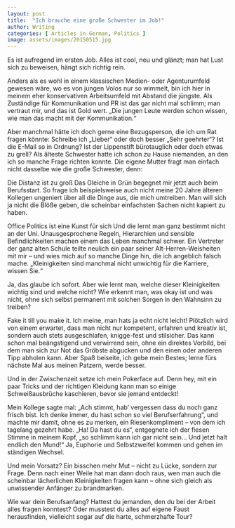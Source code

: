 ```yaml
---
layout: post
title:  "Ich brauche eine große Schwester im Job!"
author: Writing
categories: [ Articles in German, Politics ]
image: assets/images/20150515.jpg
---
```


Es ist aufregend im ersten Job. Alles ist cool, neu und glänzt; man hat Lust sich zu beweisen, hängt sich richtig rein.

Anders als es wohl in einem klassischen Medien- oder Agenturumfeld gewesen wäre, wo es von jungen Volos nur so wimmelt, bin ich hier in meinem eher konservativen Arbeitsumfeld mit Abstand die jüngste. Als Zuständige für Kommunikation und PR ist das gar nicht mal schlimm; man vertraut mir, und das ist Gold wert. „Die jungen Leute werden schon wissen, wie man das macht mit der Kommunikation.“

Aber manchmal hätte ich doch gerne eine Bezugsperson, die ich um Rat fragen könnte: Schreibe ich „Lieber“ oder doch besser „Sehr geehrter“? Ist die E-Mail so in Ordnung? Ist der Lippenstift bürotauglich oder doch etwas zu grell? Als älteste Schwester hatte ich schon zu Hause niemanden, an den ich so manche Frage richten konnte. Die eigene Mutter fragt man einfach nicht dasselbe wie die große Schwester, denn:

Die Distanz ist zu groß
Das Gleiche in Grün begegnet mir jetzt auch beim Berufsstart. So frage ich beispielsweise auch nicht meine 20 Jahre älteren Kollegen ungeniert über all die Dinge aus, die mich umtreiben. Man will sich ja nicht die Blöße geben, die scheinbar einfachsten Sachen nicht kapiert zu haben.

Office Politics ist eine Kunst für sich
Und die lernt man ganz bestimmt nicht an der Uni. Unausgesprochene Regeln, Hierarchien und sensible Befindlichkeiten machen einem das Leben manchmal schwer. Ein Vertreter der ganz alten Schule teilte neulich ein paar seiner Alt-Herren-Weisheiten mit mir – und wies mich auf so manche Dinge hin, die ich angeblich falsch mache. „Kleinigkeiten sind manchmal nicht unwichtig für die Karriere, wissen Sie.“

Ja, das glaube ich sofort. Aber wie lernt man, welche dieser Kleinigkeiten wichtig sind und welche nicht? Wie erkennt man, was okay ist und was nicht, ohne sich selbst permanent mit solchen Sorgen in den Wahnsinn zu treiben?

Fake it till you make it.
Ich meine, man hats ja echt nicht leicht! Plötzlich wird von einem erwartet, dass man nicht nur kompetent, erfahren und kreativ ist, sondern auch stets ausgeschlafen, knigge-fest und stilsicher. Das kann schon mal beängstigend und verwirrend sein, ohne ein direktes Vorbild, bei dem man sich zur Not das Gröbste abgucken und den einen oder anderen Tipp abholen kann. Aber Spaß beiseite, ich gebe mein Bestes; lerne fürs nächste Mal aus meinen Patzern, werde besser.

Und in der Zwischenzeit setze ich mein Pokerface auf. Denn hey, mit ein paar Tricks und der richtigen Kleidung kann man so einige Schweißausbrüche kaschieren, bevor sie jemand entdeckt!

Mein Kollege sagte mal: „Ach stimmt, hab’ vergessen dass du noch ganz frisch bist. Ich denke immer, du hast schon so viel Berufserfahrung“, und machte mir damit, ohne es zu merken, ein Riesenkompliment – von dem ich tagelang gezehrt habe. „Ha! Da hast du es“, entgegnete ich der fiesen Stimme in meinem Kopf, „so schlimm kann ich gar nicht sein… Und jetzt halt endlich den Mund!“ Ja, Euphorie und Selbstzweifel kommen und gehen im ständigen Wechsel.

Und mein Vorsatz?
Ein bisschen mehr Mut – nicht zu Lücke, sondern zur Frage. Denn nach einer Weile hat man dann doch raus, wen man auch die scheinbar lächerlichen Kleinigkeiten fragen kann – ohne sich gleich als unwissender Anfänger zu brandmarken.

Wie war dein Berufsanfang?
Hattest du jemanden, den du bei der Arbeit alles fragen konntest? Oder musstest du alles auf eigene Faust herausfinden, vielleicht sogar auf die harte, schmerzhafte Tour?

